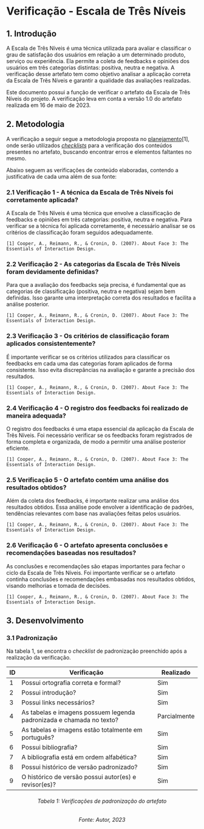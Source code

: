 # Verificação - Escala de Três Níveis

## 1. Introdução
A Escala de Três Níveis é uma técnica utilizada para avaliar e classificar o grau de satisfação dos usuários em relação a um determinado produto, serviço ou experiência. Ela permite a coleta de feedbacks e opiniões dos usuários em três categorias distintas: positiva, neutra e negativa. A verificação desse artefato tem como objetivo analisar a aplicação correta da Escala de Três Níveis e garantir a qualidade das avaliações realizadas.

Este documento possui a função de verificar o artefato da Escala de Três Níveis do projeto. A verificação leva em conta a versão 1.0 do artefato realizada em 16 de maio de 2023.

## 2. Metodologia
A verificação a seguir segue a metodologia proposta no [planejamento](../planejamento.md)[1], onde serão utilizados _[checklists](../../planejamento/glossario.md#Checklist)_ para a verificação dos conteúdos presentes no artefato, buscando encontrar erros e elementos faltantes no mesmo.

Abaixo seguem as verificações de conteúdo elaboradas, contendo a justificativa de cada uma além de sua fonte:

### 2.1 Verificação 1 - A técnica da Escala de Três Níveis foi corretamente aplicada?

A Escala de Três Níveis é uma técnica que envolve a classificação de feedbacks e opiniões em três categorias: positiva, neutra e negativa. Para verificar se a técnica foi aplicada corretamente, é necessário analisar se os critérios de classificação foram seguidos adequadamente.

`[1] Cooper, A., Reimann, R., & Cronin, D. (2007). About Face 3: The Essentials of Interaction Design.`

### 2.2 Verificação 2 - As categorias da Escala de Três Níveis foram devidamente definidas?

Para que a avaliação dos feedbacks seja precisa, é fundamental que as categorias de classificação (positiva, neutra e negativa) sejam bem definidas. Isso garante uma interpretação correta dos resultados e facilita a análise posterior.

`[1] Cooper, A., Reimann, R., & Cronin, D. (2007). About Face 3: The Essentials of Interaction Design.`

### 2.3 Verificação 3 - Os critérios de classificação foram aplicados consistentemente?

É importante verificar se os critérios utilizados para classificar os feedbacks em cada uma das categorias foram aplicados de forma consistente. Isso evita discrepâncias na avaliação e garante a precisão dos resultados.

`[1] Cooper, A., Reimann, R., & Cronin, D. (2007). About Face 3: The Essentials of Interaction Design.`

### 2.4 Verificação 4 - O registro dos feedbacks foi realizado de maneira adequada?

O registro dos feedbacks é uma etapa essencial da aplicação da Escala de Três Níveis. Foi necessário verificar se os feedbacks foram registrados de forma completa e organizada, de modo a permitir uma análise posterior eficiente.

`[1] Cooper, A., Reimann, R., & Cronin, D. (2007). About Face 3: The Essentials of Interaction Design.`

### 2.5 Verificação 5 - O artefato contém uma análise dos resultados obtidos?

Além da coleta dos feedbacks, é importante realizar uma análise dos resultados obtidos. Essa análise pode envolver a identificação de padrões, tendências relevantes com base nas avaliações feitas pelos usuários.

`[1] Cooper, A., Reimann, R., & Cronin, D. (2007). About Face 3: The Essentials of Interaction Design.`

### 2.6 Verificação 6 - O artefato apresenta conclusões e recomendações baseadas nos resultados?

As conclusões e recomendações são etapas importantes para fechar o ciclo da Escala de Três Níveis. Foi importante verificar se o artefato continha conclusões e recomendações embasadas nos resultados obtidos, visando melhorias e tomada de decisões.

`[1] Cooper, A., Reimann, R., & Cronin, D. (2007). About Face 3: The Essentials of Interaction Design.`

## 3. Desenvolvimento

### 3.1 Padronização

Na tabela 1, se encontra o _checklist_ de padronização preenchido após a realização da verificação.

| ID | Verificação                                                          | Realizado |
|----|----------------------------------------------------------------------|-----------|
| 1  | Possui ortografia correta e formal?                                  | Sim       |
| 2  | Possui introdução?                                                   | Sim       |
| 3  | Possui links necessários?                                            | Sim       |
| 4  | As tabelas e imagens possuem legenda padronizada e chamada no texto? | Parcialmente       |
| 5  | As tabelas e imagens estão totalmente em português?                  | Sim       |
| 6  | Possui bibliografia?                                                 | Sim       |
| 7  | A bibliografia está em ordem alfabética?                             | Sim       |
| 8  | Possui histórico de versão padronizado?                              | Sim       |
| 9  | O histórico de versão possui autor(es) e revisor(es)?                | Sim       |

<h6 align = "center"> Tabela 1: Verificações de padronização do artefato</h6>
<h6 align = "center"> Fonte: Autor, 2023 </h6>


